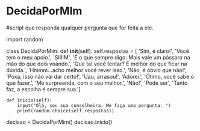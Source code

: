 # DecidaPorMIm
#script que responda qualquer pergunta que for feita a ele.

import random

class DecidaPorMim:
    def __init__(self):
        self.respostas = [
            'Sim, é claro!', 'Você tem o meu apoio.', 'SIIIIM', 'É o que sempre digo: Mais vale um pássaro na mão do que dois voando.',
            'Que tal você tentar? É melhor do que ficar na dúvida.',
            'Hmmm...acho melhor você rever isso.', 'Não, é óbvio que não!',
            'Poxa, isso não vai dar certo!', 'Uau, arrasou!', 'Adorei.', 'Ótimo, você sabe o que fazer.',
            'Me surpreenda, com o seu melhor.', 'Não!', 'Pode ser', 'Tanto faz, a escolha é sempre sua.']
    
    def inicio(self):
        input("Olá, sou sua conselheira. Me faça uma pergunta: ")
        print(random.choice(self.respostas))
        
decisao = DecidaPorMim()
decisao.inicio()

